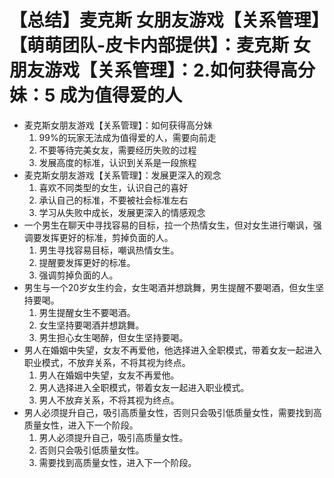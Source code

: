 # 【总结】麦克斯 女朋友游戏【关系管理】【萌萌团队-皮卡内部提供】：麦克斯 女朋友游戏【关系管理】：2.如何获得高分妹：5 成为值得爱的人

-   麦克斯女朋友游戏【关系管理】：如何获得高分妹
    1.  99%的玩家无法成为值得爱的人，需要向前走
    2.  不要等待完美女友，需要经历失败的过程
    3.  发展高度的标准，认识到关系是一段旅程
-   麦克斯女朋友游戏【关系管理】：发展更深入的观念
    1.  喜欢不同类型的女生，认识自己的喜好
    2.  承认自己的标准，不要被社会标准左右
    3.  学习从失败中成长，发展更深入的情感观念
-   一个男生在聊天中寻找容易的目标，拉一个热情女生，但对女生进行嘲讽，强调要发挥更好的标准，剪掉负面的人。
    1.  男生寻找容易目标，嘲讽热情女生。
    2.  提醒要发挥更好的标准。
    3.  强调剪掉负面的人。
-   男生与一个20岁女生约会，女生喝酒并想跳舞，男生提醒不要喝酒，但女生坚持要喝。
    1.  男生提醒女生不要喝酒。
    2.  女生坚持要喝酒并想跳舞。
    3.  男生担心女生喝醉，但女生坚持要喝。
-   男人在婚姻中失望，女友不再爱他，他选择进入全职模式，带着女友一起进入职业模式，不放弃关系，不将其视为终点。
    1.  男人在婚姻中失望，女友不再爱他。
    2.  男人选择进入全职模式，带着女友一起进入职业模式。
    3.  男人不放弃关系，不将其视为终点。
-   男人必须提升自己，吸引高质量女性，否则只会吸引低质量女性，需要找到高质量女性，进入下一个阶段。
    1.  男人必须提升自己，吸引高质量女性。
    2.  否则只会吸引低质量女性。
    3.  需要找到高质量女性，进入下一个阶段。